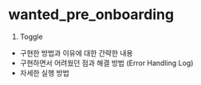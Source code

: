 # wanted_pre_onboarding
1. Toggle
  - 구현한 방법과 이유에 대한 간략한 내용
  - 구현하면서 어려웠던 점과 해결 방법 (Error Handling Log)
  - 자세한 실행 방법
